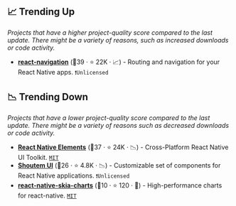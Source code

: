 ## 📈 Trending Up

_Projects that have a higher project-quality score compared to the last update. There might be a variety of reasons, such as increased downloads or code activity._

- <b><a href="https://github.com/react-navigation/react-navigation">react-navigation</a></b> (🥇39 ·  ⭐ 22K · 📈) - Routing and navigation for your React Native apps. <code>❗Unlicensed</code>

## 📉 Trending Down

_Projects that have a lower project-quality score compared to the last update. There might be a variety of reasons such as decreased downloads or code activity._

- <b><a href="https://github.com/react-native-elements/react-native-elements">React Native Elements</a></b> (🥈37 ·  ⭐ 24K · 📉) - Cross-Platform React Native UI Toolkit. <code><a href="http://bit.ly/34MBwT8">MIT</a></code>
- <b><a href="https://github.com/shoutem/ui">Shoutem UI</a></b> (🥉26 ·  ⭐ 4.8K · 📉) - Customizable set of components for React Native applications. <code>❗Unlicensed</code>
- <b><a href="https://github.com/vladanyes/react-native-skia-charts">react-native-skia-charts</a></b> (🥉10 ·  ⭐ 120 · 🐣) - High-performance charts for react-native. <code><a href="http://bit.ly/34MBwT8">MIT</a></code>

